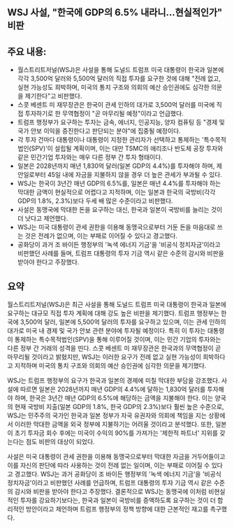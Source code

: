 ## WSJ 사설, "한국에 GDP의 6.5% 내라니…현실적인가" 비판

## 주요 내용:
*   월스트리트저널(WSJ)은 사설을 통해 도널드 트럼프 미국 대통령이 한국과 일본에 각각 3,500억 달러와 5,500억 달러의 직접 투자를 요구한 것에 대해 "전례 없고, 실현 가능성도 희박하며, 미국의 통치 구조와 의회의 예산 승인권에도 심각한 의문을 제기한다"고 비판했다.
*   스콧 베센트 미 재무장관은 한국이 관세 인하의 대가로 3,500억 달러를 미국에 직접 투자하기로 한 무역협정이 "곧 마무리될 예정"이라고 언급했다.
*   트럼프 행정부가 요구하는 투자는 금속, 에너지, 인공지능, 양자 컴퓨팅 등 "경제 및 국가 안보 이익을 증진한다고 판단되는 분야"에 집중될 예정이다.
*   각 투자 건마다 대통령이나 대통령이 지정한 관리자가 선택하고 통제하는 '특수목적법인(SPV)'이 설립될 계획이며, 이는 대만 TSMC의 애리조나 반도체 공장 투자와 같은 민간기업 투자와는 매우 다른 정부 간 투자 형태이다.
*   일본은 2028년까지 매년 1,830억 달러(일본 GDP의 4.4%)를 투자해야 하며, 제안일로부터 45일 내에 자금을 지불하지 않을 경우 더 높은 관세가 부과될 수 있다.
*   WSJ는 한국이 3년간 매년 GDP의 6.5%를, 일본은 매년 4.4%를 투자해야 하는 막대한 금액이 현실적으로 어렵다고 지적하며, 이는 일본과 한국의 국방비(각각 GDP의 1.8%, 2.3%)보다 두세 배 많은 수준이라고 비판했다.
*   사설은 동맹국에 막대한 돈을 요구하는 대신, 한국과 일본이 국방비를 늘리는 것이 더 낫다고 제언했다.
*   WSJ는 미국 대통령이 관세 권한을 이용해 동맹국으로부터 거둔 돈을 마음대로 쓰는 것은 전례가 없으며, 이는 부패로 이어질 수 있다고 경고했다.
*   공화당이 과거 조 바이든 행정부의 '녹색 에너지 기금'을 '비공식 정치자금'이라고 비판했던 사례를 들며, 트럼프 대통령의 투자 기금 역시 같은 수준의 감시와 비판을 받아야 한다고 주장했다.

## 요약

월스트리트저널(WSJ)은 최근 사설을 통해 도널드 트럼프 미국 대통령이 한국과 일본에 요구하는 대규모 직접 투자 계획에 대해 강도 높은 비판을 제기했다. 트럼프 행정부는 한국에 3,500억 달러, 일본에 5,500억 달러의 투자를 요구하고 있으며, 이는 관세 인하의 대가로 미국 내 경제 및 국가 안보 관련 분야에 투자될 예정이다. 특히 이 투자는 대통령이 통제하는 특수목적법인(SPV)을 통해 이루어질 것이며, 이는 민간 기업의 투자와는 다른 정부 간 거래의 성격을 띤다. 스콧 베센트 미 재무장관은 한국과의 무역협정이 곧 마무리될 것이라고 밝혔지만, WSJ는 이러한 요구가 전례 없고 실현 가능성이 희박하다고 지적하며 미국의 통치 구조와 의회의 예산 승인권에 심각한 의문을 제기했다.

WSJ는 트럼프 행정부의 요구가 한국과 일본의 경제에 미칠 막대한 부담을 강조했다. 사설에 따르면 일본은 2028년까지 매년 GDP의 4.4%에 달하는 1,830억 달러를 투자해야 하며, 한국은 3년간 매년 GDP의 6.5%에 해당하는 금액을 지불해야 한다. 이는 양국의 현재 국방비 지출(일본 GDP의 1.8%, 한국 GDP의 2.3%)보다 훨씬 높은 수준으로, WSJ는 민주주의 국가인 한국과 일본 정부가 자국 유권자와 의회에 책임을 지는 상황에서 이러한 막대한 금액을 외국 정부에 지불하기는 어려울 것이라고 분석했다. 또한, 일본이 초기 투자금 회수 후에는 미국이 수익의 90%를 가져가는 '제한적 파트너' 지위를 갖는다는 점도 비판의 대상이 되었다.

사설은 미국 대통령이 관세 권한을 이용해 동맹국으로부터 막대한 자금을 거두어들이고 이를 자신의 판단에 따라 사용하는 것이 전례 없는 일이며, 이는 부패로 이어질 수 있다고 경고했다. WSJ는 과거 공화당이 조 바이든 행정부의 '녹색 에너지 기금'을 '비공식 정치자금'이라고 비판했던 사례를 언급하며, 트럼프 대통령의 투자 기금 역시 같은 수준의 감시와 비판을 받아야 한다고 주장했다. 결론적으로 WSJ는 동맹국에 이처럼 비현실적인 투자를 강요하기보다는, 한국과 일본이 국방비를 증액하도록 요구하는 것이 더 합리적인 방안이라고 제언하며 트럼프 행정부의 정책 방향에 대한 근본적인 재고를 촉구했다.
